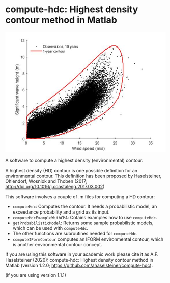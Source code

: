 # compute-hdc: Highest density contour method in Matlab
![Environmental contour](example-environmental-contour.jpg)

A software to compute a highest density (environmental) contour.

A highest density (HD) contour is one possible definition for an environmental 
contour. This definition has been proposed by Haselsteiner, Ohlendorf, 
Wosniok and Thoben (2017; http://doi.org/10.1016/j.coastaleng.2017.03.002)

This software involves a couple of .m files for computing a HD contour: 
* `computeHdc`: Computes the contour. It needs a probabilistic model, 
an exceedance probability and a grid as its input.
* `computeHdcExampleWithCMA`: Cotains examples how to use `computeHdc`.
* `getProbabilisticModel`: Returns some sample probabilistic models, 
which can be used with `computeHdc`. 
* The other functions are subroutines needed for `computeHdc`.
* `computeIFormContour` computes an IFORM environmental contour, which is 
 another environmental contour concept.

If you are using this software in your academic work please cite it as 
A.F. Haselsteiner (2020): compute-hdc: Highest density contour method in 
Matlab (version 1.2.0; https://github.com/ahaselsteiner/compute-hdc).

(if you are using version 1.1.1)
